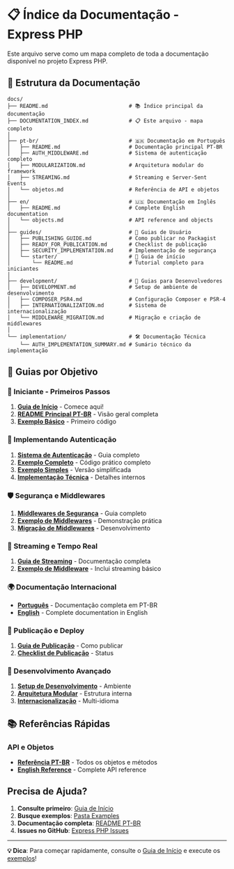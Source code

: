 # 📋 Índice da Documentação - Express PHP

Este arquivo serve como um mapa completo de toda a documentação disponível no projeto Express PHP.

## 📁 Estrutura da Documentação

```
docs/
├── README.md                          # 📚 Índice principal da documentação
├── DOCUMENTATION_INDEX.md             # 📋 Este arquivo - mapa completo
│
├── pt-br/                             # 🇧🇷 Documentação em Português
│   ├── README.md                      # Documentação principal PT-BR
│   ├── AUTH_MIDDLEWARE.md             # Sistema de autenticação completo
│   ├── MODULARIZATION.md              # Arquitetura modular do framework
│   ├── STREAMING.md                   # Streaming e Server-Sent Events
│   └── objetos.md                     # Referência de API e objetos
│
├── en/                                # 🇺🇸 Documentação em Inglês
│   ├── README.md                      # Complete English documentation
│   └── objects.md                     # API reference and objects
│
├── guides/                            # 📖 Guias de Usuário
│   ├── PUBLISHING_GUIDE.md            # Como publicar no Packagist
│   ├── READY_FOR_PUBLICATION.md       # Checklist de publicação
│   ├── SECURITY_IMPLEMENTATION.md     # Implementação de segurança
│   └── starter/                       # 🚀 Guia de início
│       └── README.md                  # Tutorial completo para iniciantes
│
├── development/                       # 🔧 Guias para Desenvolvedores
│   ├── DEVELOPMENT.md                 # Setup de ambiente de desenvolvimento
│   ├── COMPOSER_PSR4.md               # Configuração Composer e PSR-4
│   ├── INTERNATIONALIZATION.md        # Sistema de internacionalização
│   └── MIDDLEWARE_MIGRATION.md        # Migração e criação de middlewares
│
└── implementation/                    # 🛠️ Documentação Técnica
    └── AUTH_IMPLEMENTATION_SUMMARY.md # Sumário técnico da implementação
```

## 🎯 Guias por Objetivo

### 👶 Iniciante - Primeiros Passos
1. **[Guia de Início](guides/starter/README.md)** - Comece aqui!
2. **[README Principal PT-BR](pt-br/README.md)** - Visão geral completa
3. **[Exemplo Básico](../examples/example_basic.php)** - Primeiro código

### 🔐 Implementando Autenticação
1. **[Sistema de Autenticação](pt-br/AUTH_MIDDLEWARE.md)** - Guia completo
2. **[Exemplo Completo](../examples/example_auth.php)** - Código prático completo
3. **[Exemplo Simples](../examples/example_auth_simple.php)** - Versão simplificada
4. **[Implementação Técnica](implementation/AUTH_IMPLEMENTATION_SUMMARY.md)** - Detalhes internos

### 🛡️ Segurança e Middlewares
1. **[Middlewares de Segurança](guides/SECURITY_IMPLEMENTATION.md)** - Guia completo
2. **[Exemplo de Middlewares](../examples/example_middleware.php)** - Demonstração prática
3. **[Migração de Middlewares](development/MIDDLEWARE_MIGRATION.md)** - Desenvolvimento

### 📡 Streaming e Tempo Real
1. **[Guia de Streaming](pt-br/STREAMING.md)** - Documentação completa
2. **[Exemplo de Middleware](../examples/example_middleware.php)** - Inclui streaming básico

### 🌍 Documentação Internacional
- **[Português](pt-br/README.md)** - Documentação completa em PT-BR
- **[English](en/README.md)** - Complete documentation in English

### 🚀 Publicação e Deploy
1. **[Guia de Publicação](guides/PUBLISHING_GUIDE.md)** - Como publicar
2. **[Checklist de Publicação](guides/READY_FOR_PUBLICATION.md)** - Status

### 🔧 Desenvolvimento Avançado
1. **[Setup de Desenvolvimento](development/DEVELOPMENT.md)** - Ambiente
2. **[Arquitetura Modular](pt-br/MODULARIZATION.md)** - Estrutura interna
3. **[Internacionalização](development/INTERNATIONALIZATION.md)** - Multi-idioma

## 📚 Referências Rápidas

### API e Objetos
- **[Referência PT-BR](pt-br/objetos.md)** - Todos os objetos e métodos
- **[English Reference](en/objects.md)** - Complete API reference

##  Precisa de Ajuda?

1. **Consulte primeiro**: [Guia de Início](guides/starter/README.md)
2. **Busque exemplos**: [Pasta Examples](../examples/)
3. **Documentação completa**: [README PT-BR](pt-br/README.md)
4. **Issues no GitHub**: [Express PHP Issues](https://github.com/CAFernandes/express-php/issues)

---

**💡 Dica**: Para começar rapidamente, consulte o [Guia de Início](guides/starter/README.md) e execute os [exemplos](../examples/)!
